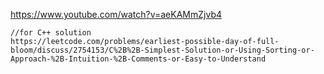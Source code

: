https://www.youtube.com/watch?v=aeKAMmZjvb4
​
```
//for C++ solution
https://leetcode.com/problems/earliest-possible-day-of-full-bloom/discuss/2754153/C%2B%2B-Simplest-Solution-or-Using-Sorting-or-Approach-%2B-Intuition-%2B-Comments-or-Easy-to-Understand
```